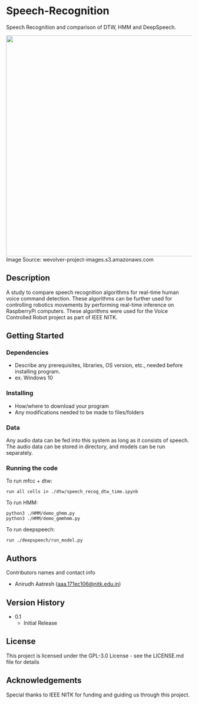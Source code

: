 # Speech-Recognition
Speech Recognition and comparison of DTW, HMM and DeepSpeech.

<img src = https://wevolver-project-images.s3.amazonaws.com/0.8ieefm4xu361_ChocH_eUxil5eaeXIsd3rw.png width = 600px />
Image Source: wevolver-project-images.s3.amazonaws.com


## Description
A study to compare speech recognition algorithms for real-time human voice command detection. These algorithms can be further used for controlling robotics movements by performing real-time inference on RaspberryPi computers. These algorithms were used for the Voice Controlled Robot project as part of IEEE NITK.

## Getting Started

### Dependencies

* Describe any prerequisites, libraries, OS version, etc., needed before installing program.
* ex. Windows 10

### Installing

* How/where to download your program
* Any modifications needed to be made to files/folders

### Data
Any audio data can be fed into this system as long as it consists of speech. The audio data can be stored in directory, and models can be run separately.

### Running the code
To run mfcc + dtw:
```
run all cells in ./dtw/speech_recog_dtw_time.ipynb
```

To run HMM:
```
python3 ./HMM/demo_ghmm.py
python3 ./HMM/demo_gmmhmm.py
```

To run deepspeech:
```
run ./deepspeech/run_model.py
```

## Authors
Contributors names and contact info
* Anirudh Aatresh (aaa.171ec106@nitk.edu.in)

## Version History
* 0.1
    * Initial Release

## License

This project is licensed under the GPL-3.0 License - see the LICENSE.md file for details

## Acknowledgements
Special thanks to IEEE NITK for funding and guiding us through this project. 
